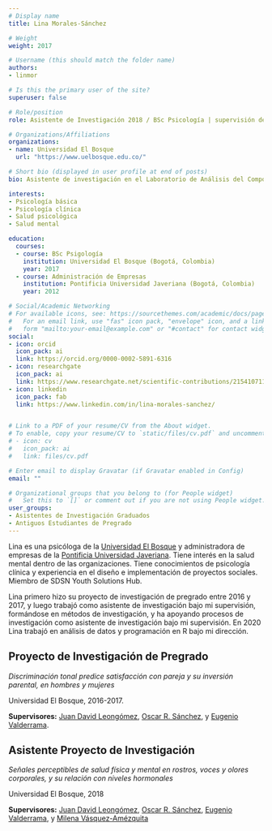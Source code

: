 ```yaml
---
# Display name
title: Lina Morales-Sánchez

# Weight
weight: 2017

# Username (this should match the folder name)
authors:
- linmor

# Is this the primary user of the site?
superuser: false

# Role/position
role: Asistente de Investigación 2018 / BSc Psicología | supervisión de investigación 2016-2017

# Organizations/Affiliations
organizations:
- name: Universidad El Bosque
  url: "https://www.uelbosque.edu.co/"

# Short bio (displayed in user profile at end of posts)
bio: Asistente de investigación en el Laboratorio de Análisis del Comportamiento Humano en 2018 y estudiante de un proyecto de investigación de pregrado entre 2016 y 2017.

interests:
- Psicología básica
- Psicología clínica
- Salud psicológica
- Salud mental

education:
  courses:
  - course: BSc Psigología
    institution: Universidad El Bosque (Bogotá, Colombia)
    year: 2017
  - course: Administración de Empresas
    institution: Pontificia Universidad Javeriana (Bogotá, Colombia)
    year: 2012

# Social/Academic Networking
# For available icons, see: https://sourcethemes.com/academic/docs/page-builder/#icons
#   For an email link, use "fas" icon pack, "envelope" icon, and a link in the
#   form "mailto:your-email@example.com" or "#contact" for contact widget.
social:
- icon: orcid
  icon_pack: ai
  link: https://orcid.org/0000-0002-5891-6316
- icon: researchgate
  icon_pack: ai
  link: https://www.researchgate.net/scientific-contributions/2154107113-Lina-Morales-Sanchez
- icon: linkedin
  icon_pack: fab
  link: https://www.linkedin.com/in/lina-morales-sanchez/


# Link to a PDF of your resume/CV from the About widget.
# To enable, copy your resume/CV to `static/files/cv.pdf` and uncomment the lines below.
# - icon: cv
#   icon_pack: ai
#   link: files/cv.pdf

# Enter email to display Gravatar (if Gravatar enabled in Config)
email: ""

# Organizational groups that you belong to (for People widget)
#   Set this to `[]` or comment out if you are not using People widget.
user_groups:
- Asistentes de Investigación Graduados
- Antiguos Estudiantes de Pregrado
---
```


Lina es una psicóloga de la [Universidad El Bosque](https://www.uelbosque.edu.co/) y administradora de empresas de la [Pontificia Universidad Javeriana](https://www.javeriana.edu.co/home). Tiene interés en la salud mental dentro de las organizaciones. Tiene conocimientos de psicología clínica y experiencia en el diseño e implementación de proyectos sociales. Miembro de SDSN Youth Solutions Hub.

Lina primero hizo su proyecto de investigación de pregrado entre 2016 y 2017, y luego trabajó como asistente de investigación bajo mi supervisión, formándose en métodos de investigación, y ha apoyando procesos de investigación como asistente de investigación bajo mi supervisión. En 2020 Lina trabajó en análisis de datos y programación en R bajo mi dirección.

## **Proyecto de Investigación de Pregrado**  

*Discriminación tonal predice satisfacción con pareja y su inversión parental, en hombres y mujeres*

Universidad El Bosque, 2016-2017.

**Supervisores:** [Juan David Leongómez](/en/#about), [Oscar R. Sánchez](/en/author/oscar-r.-sanchez/), y [Eugenio Valderrama](/en/author/eugenio-valderrama/).

## **Asistente Proyecto de Investigación**  

*Señales perceptibles de salud física y mental en rostros, voces y olores corporales, y su relación con niveles hormonales*

Universidad El Bosque, 2018

**Supervisores:** [Juan David Leongómez](/en/#about), [Oscar R. Sánchez](/en/author/oscar-r.-sanchez/), [Eugenio Valderrama](/en/author/eugenio-valderrama/), y [Milena Vásquez-Amézquita](/en/author/milena-vasquez-amezquita/)

